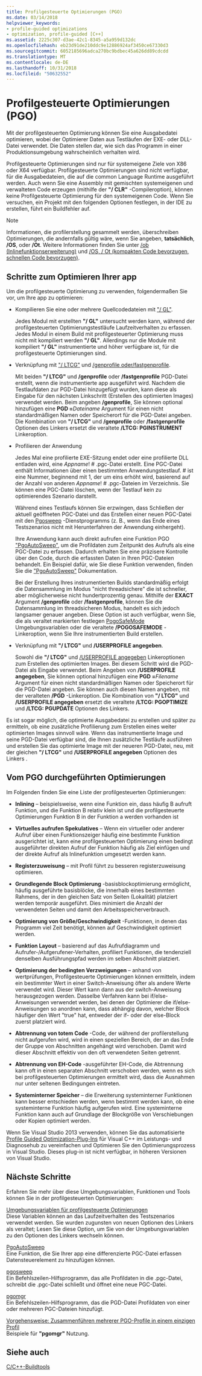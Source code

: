 ```yaml
---
title: Profilgesteuerte Optimierungen (PGO)
ms.date: 03/14/2018
helpviewer_keywords:
- profile-guided optimizations
- optimization, profile-guided [C++]
ms.assetid: 2225c307-d3ae-42c1-8345-a5a959d132dc
ms.openlocfilehash: eb23d91de210ddc9e12886924af3450ce67330d3
ms.sourcegitcommit: 6052185696adca270bc9bdbec45a626dd89cdcdd
ms.translationtype: MT
ms.contentlocale: de-DE
ms.lasthandoff: 10/31/2018
ms.locfileid: "50632552"
---
```

# <a name="profile-guided-optimizations"></a>Profilgesteuerte Optimierungen (PGO)

Mit der profilgesteuerten Optimierung können Sie eine Ausgabedatei optimieren, wobei der Optimierer Daten aus Testläufen der EXE- oder DLL-Datei verwendet. Die Daten stellen dar, wie sich das Programm in einer Produktionsumgebung wahrscheinlich verhalten wird.

Profilgesteuerte Optimierungen sind nur für systemeigene Ziele von X86 oder X64 verfügbar. Profilgesteuerte Optimierungen sind nicht verfügbar, für die Ausgabedateien, die auf die common Language Runtime ausgeführt werden. Auch wenn Sie eine Assembly mit gemischten systemeigenen und verwalteten Code erzeugen (mithilfe der **"/ CLR"** -Compileroption), können keine Profilgesteuerte Optimierung für den systemeigenen Code. Wenn Sie versuchen, ein Projekt mit den folgenden Optionen festlegen, in der IDE zu erstellen, führt ein Buildfehler auf.

> [!NOTE]
> Informationen, die profilerstellung gesammelt werden, überschreiben Optimierungen, die andernfalls gültig wäre, wenn Sie angeben, **tatsächlich**, **/OS**, oder **/Ot**. Weitere Informationen finden Sie unter [/ob (Inlinefunktionserweiterung)](../../build/reference/ob-inline-function-expansion.md) und [/OS, / Ot (kompakten Code bevorzugen, schnellen Code bevorzugen)](../../build/reference/os-ot-favor-small-code-favor-fast-code.md).

## <a name="steps-to-optimize-your-app"></a>Schritte zum Optimieren Ihrer app

Um die profilgesteuerte Optimierung zu verwenden, folgendermaßen Sie vor, um Ihre app zu optimieren:

- Kompilieren Sie eine oder mehrere Quellcodedateien mit ["/ GL"](../../build/reference/gl-whole-program-optimization.md).

   Jedes Modul mit erstellten **"/ GL"** untersucht werden kann, während der profilgesteuerten Optimierungstestläufe Laufzeitverhalten zu erfassen. Jedes Modul in einem Build mit profilgesteuerter Optimierung muss nicht mit kompiliert werden **"/ GL"**. Allerdings nur die Module mit kompiliert **"/ GL"** instrumentierte und höher verfügbare ist, für die profilgesteuerte Optimierungen sind.

- Verknüpfung mit ["/ LTCG"](../../build/reference/ltcg-link-time-code-generation.md) und [/genprofile oder/fastgenprofile](../../build/reference/genprofile-fastgenprofile-generate-profiling-instrumented-build.md).

   Mit beiden **"/ LTCG"** und **/genprofile** oder **/fastgenprofile** PGD-Datei erstellt, wenn die instrumentierte app ausgeführt wird. Nachdem die Testlaufdaten zur PGD-Datei hinzugefügt wurden, kann diese als Eingabe für den nächsten Linkschritt (Erstellen des optimierten Images) verwendet werden. Beim angeben **/genprofile**, Sie können optional hinzufügen eine **PGD =**_Dateiname_ Argument für einen nicht standardmäßigen Namen oder Speicherort für die PGD-Datei angeben. Die Kombination von **"/ LTCG"** und **/genprofile** oder **/fastgenprofile** Optionen des Linkers ersetzt die veraltete **/LTCG: PGINSTRUMENT** Linkeroption.

- Profilieren der Anwendung

   Jedes Mal eine profilierte EXE-Sitzung endet oder eine profilierte DLL entladen wird, eine *Appname*! # .pgc-Datei erstellt. Eine PGC-Datei enthält Informationen über einen bestimmten Anwendungstestlauf. # ist eine Nummer, beginnend mit 1, der um eins erhöht wird, basierend auf der Anzahl von anderen *Appname*! # .pgc-Dateien im Verzeichnis. Sie können eine PGC-Datei löschen, wenn der Testlauf kein zu optimierendes Szenario darstellt.

   Während eines Testlaufs können Sie erzwingen, dass Schließen der aktuell geöffneten PGC-Datei und das Erstellen einer neuen PGC-Datei mit den [Pgosweep](../../build/reference/pgosweep.md) -Dienstprogramms (z. B., wenn das Ende eines Testszenarios nicht mit Herunterfahren der Anwendung einhergeht).

   Ihre Anwendung kann auch direkt aufrufen eine Funktion PGO ["PgoAutoSweep"](pgoautosweep.md), um die Profildaten zum Zeitpunkt des Aufrufs als eine PGC-Datei zu erfassen. Dadurch erhalten Sie eine präzisere Kontrolle über den Code, durch die erfassten Daten in Ihren PGC-Dateien behandelt. Ein Beispiel dafür, wie Sie diese Funktion verwenden, finden Sie die ["PgoAutoSweep"](pgoautosweep.md) Dokumentation.

   Bei der Erstellung Ihres instrumentierten Builds standardmäßig erfolgt die Datensammlung im Modus "nicht threadsichere" die ist schneller, aber möglicherweise nicht hundertprozentig genau. Mithilfe der **EXACT** Argument **/genprofile** oder **/fastgenprofile**, können Sie die Datensammlung im threadsicheren Modus, handelt es sich jedoch langsamer genauer angeben. Diese Option ist auch verfügbar, wenn Sie, die als veraltet markierten festlegen [PogoSafeMode](environment-variables-for-profile-guided-optimizations.md#pogosafemode) Umgebungsvariablen oder die veraltete **/POGOSAFEMODE** -Linkeroption, wenn Sie Ihre instrumentierten Build erstellen.

- Verknüpfung mit **"/ LTCG"** und **/USERPROFILE angegeben**.

   Sowohl die **"/ LTCG"** und [/USERPROFILE angegeben](useprofile.md) Linkeroptionen zum Erstellen des optimierten Images. Bei diesem Schritt wird die PGD-Datei als Eingabe verwendet. Beim Angeben von **/USERPROFILE angegeben**, Sie können optional hinzufügen eine **PGD =**_Filename_ Argument für einen nicht standardmäßigen Namen oder Speicherort für die PGD-Datei angeben. Sie können auch diesen Namen angeben, mit der veralteten **/PGD** -Linkeroption. Die Kombination von **"/ LTCG"** und **/USERPROFILE angegeben** ersetzt die veraltete **/LTCG: PGOPTIMIZE** und **/LTCG: PGUPDATE** Optionen des Linkers.

Es ist sogar möglich, die optimierte Ausgabedatei zu erstellen und später zu ermitteln, ob eine zusätzliche Profilierung zum Erstellen eines weiter optimierten Images sinnvoll wäre. Wenn das instrumentierte Image und seine PGD-Datei verfügbar sind, die Ihnen zusätzliche Testläufe ausführen und erstellen Sie das optimierte Image mit der neueren PGD-Datei, neu, mit der gleichen **"/ LTCG"** und **/USERPROFILE angegeben** Optionen des Linkers .

## <a name="optimizations-performed-by-pgo"></a>Vom PGO durchgeführten Optimierungen

Im Folgenden finden Sie eine Liste der profilgesteuerten Optimierungen:

- **Inlining** – beispielsweise, wenn eine Funktion ein, dass häufig B aufruft Funktion, und die Funktion B relativ klein ist und die profilgesteuerte Optimierungen Funktion B in der Funktion a werden vorhanden ist

- **Virtuelles aufrufen Spekulatives** – Wenn ein virtueller oder anderer Aufruf über einen Funktionszeiger häufig eine bestimmte Funktion ausgerichtet ist, kann eine profilgesteuerten Optimierung einen bedingt ausgeführter direkten Aufruf der Funktion häufig als Ziel einfügen und der direkte Aufruf als Inlinefunktion umgesetzt werden kann.

- **Registerzuweisung** – mit Profil führt zu besseren registerzuweisung optimieren.

- **Grundlegende Block Optimierung** -basisblockoptimierung ermöglicht, häufig ausgeführte basisblöcke, die innerhalb eines bestimmten Rahmens, der in den gleichen Satz von Seiten (Lokalität) platziert werden temporär ausgeführt. Dies minimiert die Anzahl der verwendeten Seiten und damit den Arbeitsspeicherverbrauch.

- **Optimierung von Größe/Geschwindigkeit** -Funktionen, in denen das Programm viel Zeit benötigt, können auf Geschwindigkeit optimiert werden.

- **Funktion Layout** – basierend auf das Aufrufdiagramm und Aufrufer-/Aufgerufener-Verhalten, profiliert Funktionen, die tendenziell denselben Ausführungspfad werden im selben Abschnitt platziert.

- **Optimierung der bedingten Verzweigungen** – anhand von wertprüfungen, Profilgesteuerte Optimierungen können ermitteln, indem ein bestimmter Wert in einer Switch-Anweisung öfter als andere Werte verwendet wird.  Dieser Wert kann dann aus der switch-Anweisung herausgezogen werden.  Dasselbe Verfahren kann bei if/else-Anweisungen verwendet werden, bei denen der Optimierer die if/else-Anweisungen so anordnen kann, dass abhängig davon, welcher Block häufiger den Wert "true" hat, entweder der if- oder der else-Block zuerst platziert wird.

- **Abtrennung von totem Code** -Code, der während der profilerstellung nicht aufgerufen wird, wird in einen speziellen Bereich, der an das Ende der Gruppe von Abschnitten angehängt wird verschoben. Damit wird dieser Abschnitt effektiv von den oft verwendeten Seiten getrennt.

- **Abtrennung von EH-Code** -ausgeführter EH-Code, die Abtrennung kann oft in einen separaten Abschnitt verschoben werden, wenn es sich bei profilgesteuerten Optimierungen ermittelt wird, dass die Ausnahmen nur unter seltenen Bedingungen eintreten.

- **Systeminterner Speicher** – die Erweiterung systeminterner Funktionen kann besser entschieden werden, wenn bestimmt werden kann, ob eine systeminterne Funktion häufig aufgerufen wird. Eine systeminterne Funktion kann auch auf Grundlage der Blockgröße von Verschiebungen oder Kopien optimiert werden.

Wenn Sie Visual Studio 2013 verwenden, können Sie das automatisierte [Profile Guided Optimization-Plug-Ins](../../build/reference/profile-guided-optimization-in-the-performance-and-diagnostics-hub.md) für Visual C++ im Leistungs- und Diagnosehub zu vereinfachen und Optimieren Sie den Optimierungsprozess in Visual Studio. Dieses plug-in ist nicht verfügbar, in höheren Versionen von Visual Studio.

## <a name="next-steps"></a>Nächste Schritte

Erfahren Sie mehr über diese Umgebungsvariablen, Funktionen und Tools können Sie in der profilgesteuerten Optimierungen:

[Umgebungsvariablen für profilgesteuerte Optimierungen](../../build/reference/environment-variables-for-profile-guided-optimizations.md)<br/>
Diese Variablen können an das Laufzeitverhalten des Testszenarios verwendet werden. Sie wurden zugunsten von neuen Optionen des Linkers als veraltet; Lesen Sie diese Option, um Sie von der Umgebungsvariablen zu den Optionen des Linkers wechseln können.

[PgoAutoSweep](pgoautosweep.md)<br/>
Eine Funktion, die Sie Ihrer app eine differenzierte PGC-Datei erfassen Datensteuerelement zu hinzufügen können.

[pgosweep](../../build/reference/pgosweep.md)<br/>
Ein Befehlszeilen-Hilfsprogramm, das alle Profildaten in die .pgc-Datei, schreibt die .pgc-Datei schließt und öffnet eine neue PGC-Datei.

[pgomgr](../../build/reference/pgomgr.md)<br/>
Ein Befehlszeilen-Hilfsprogramm, das die PGD-Datei Profildaten von einer oder mehreren PGC-Dateien hinzufügt.

[Vorgehensweise: Zusammenführen mehrerer PGO-Profile in einem einzigen Profil](../../build/reference/how-to-merge-multiple-pgo-profiles-into-a-single-profile.md)<br/>
Beispiele für **"pgomgr"** Nutzung.

## <a name="see-also"></a>Siehe auch

[C/C++-Buildtools](../../build/reference/c-cpp-build-tools.md)
